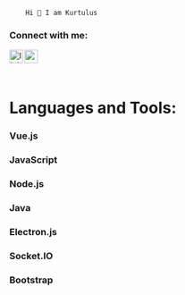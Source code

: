         Hi 👋 I am Kurtulus
        
### Connect with me:

[<img align="left" alt="linkedin | LinkedIn" width="24px" src="https://raw.githubusercontent.com/peterthehan/peterthehan/master/assets/linkedin.svg" />][linkedin]
[<img align="left" height="24" width="24" src="https://cdn.jsdelivr.net/npm/simple-icons@v4/icons/gmail.svg" />][gmail]

<br />

[linkedin]: https://www.linkedin.com/in/kurtulusseval/
[gmail]: mailto:kurtulusevaaal@gmail.com
<br />

#  Languages and Tools:

###   Vue.js
###   JavaScript
###   Node.js
###   Java
###   Electron.js
###   Socket.IO
###   Bootstrap



            

